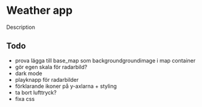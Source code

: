 # Weather app

Description

## Todo

- prova lägga till base_map som backgroundgroundimage i map container
- gör egen skala för radarbild?
- dark mode
- playknapp för radarbilder
- förklarande ikoner på y-axlarna + styling
- ta bort lufttryck?
- fixa css
